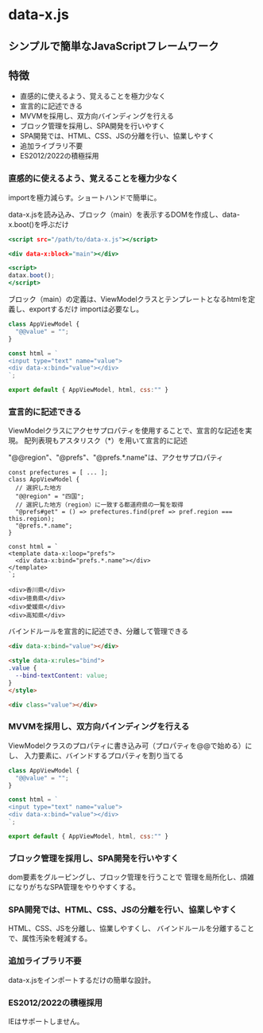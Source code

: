 # data-x.js

## シンプルで簡単なJavaScriptフレームワーク

## 特徴

* 直感的に使えるよう、覚えることを極力少なく
* 宣言的に記述できる
* MVVMを採用し、双方向バインディングを行える
* ブロック管理を採用し、SPA開発を行いやすく
* SPA開発では、HTML、CSS、JSの分離を行い、協業しやすく
* 追加ライブラリ不要
* ES2012/2022の積極採用

### 直感的に使えるよう、覚えることを極力少なく
importを極力減らす。ショートハンドで簡単に。

data-x.jsを読み込み、ブロック（main）を表示するDOMを作成し、data-x.boot()を呼ぶだけ
```html:index.html
<script src="/path/to/data-x.js"></script>

<div data-x:block="main"></div>

<script>
datax.boot();
</script>
```

ブロック（main）の定義は、ViewModelクラスとテンプレートとなるhtmlを定義し、exportするだけ
importは必要なし。
```JS:main.js
class AppViewModel {
  "@@value" = "";
}

const html = `
<input type="text" name="value">
<div data-x:bind="value"></div>
`;

export default { AppViewModel, html, css:"" }
```

### 宣言的に記述できる
ViewModelクラスにアクセサプロパティを使用することで、宣言的な記述を実現。
配列表現もアスタリスク（\*）を用いて宣言的に記述

"@@region"、"@prefs"、"@prefs.*.name"は、アクセサプロパティ
```JS
const prefectures = [ ... ];
class AppViewModel {
  // 選択した地方
  "@@region" = "四国";
  // 選択した地方（region）に一致する都道府県の一覧を取得
  "@prefs#get" = () => prefectures.find(pref => pref.region === this.region);
  "@prefs.*.name";
}

const html = `
<template data-x:loop="prefs">
  <div data-x:bind="prefs.*.name"></div>
</template>
`;

```

```html:出力例
<div>香川県</div>
<div>徳島県</div>
<div>愛媛県</div>
<div>高知県</div>
```

バインドルールを宣言的に記述でき、分離して管理できる
```html
<div data-x:bind="value"></div>
```

```html
<style data-x:rules="bind">
.value {
  --bind-textContent: value;
}
</style>

<div class="value"></div>
```

### MVVMを採用し、双方向バインディングを行える
ViewModelクラスのプロパティに書き込み可（プロパティを@@で始める）にし、
入力要素に、バインドするプロパティを割り当てる

```JS:main.js
class AppViewModel {
  "@@value" = "";
}

const html = `
<input type="text" name="value">
<div data-x:bind="value"></div>
`;

export default { AppViewModel, html, css:"" }
```

### ブロック管理を採用し、SPA開発を行いやすく
dom要素をグルーピングし、ブロック管理を行うことで
管理を局所化し、煩雑になりがちなSPA管理をやりやすくする。

### SPA開発では、HTML、CSS、JSの分離を行い、協業しやすく
HTML、CSS、JSを分離し、協業しやすくし、
バインドルールを分離することで、属性汚染を軽減する。

### 追加ライブラリ不要
data-x.jsをインポートするだけの簡単な設計。

### ES2012/2022の積極採用
IEはサポートしません。


